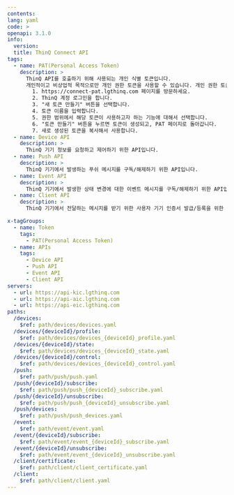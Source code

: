 ```yaml
---
contents:
lang: yaml
code: >
openapi: 3.1.0
info:
  version: 
  title: ThinQ Connect API
tags:     
  - name: PAT(Personal Access Token)
    description: >
      ThinQ API를 호출하기 위해 사용되는 개인 식별 토큰입니다. 
      개인적이고 비상업적 목적으로만 개인 권한 토큰을 사용할 수 있습니다. 개인 권한 토큰을 사용하여 LG전자가 허용하지 않은 추가 서비스를 개발하고자 하는 경우, LG전자와 이러한 잠재적 추가 서비스에 대해 논의하고 LG전자로부터 서면 동의를 받아야 합니다.
        1. https://connect-pat.lgthinq.com 페이지를 방문하세요.
        2. ThinQ 계정 로그인을 합니다.
        3. "새 토큰 만들기" 버튼을 선택합니다.
        4. 토큰 이름을 입력합니다.
        5. 권한 범위에서 해당 토큰이 사용하고자 하는 기능에 대해서 선택합니다.
        6. "토큰 만들기" 버튼을 누르면 토큰이 생성되고, PAT 페이지로 돌아갑니다.
        7. 새로 생성된 토큰을 복사해서 사용합니다.
  - name: Device API
    description: >
      ThinQ 기기 정보를 요청하고 제어하기 위한 API입니다.
  - name: Push API
    description: >
      ThinQ 기기에서 발생하는 푸쉬 메시지를 구독/해제하기 위한 API입니다.
  - name: Event API
    description: >
      ThinQ 기기에서 발생한 상태 변경에 대한 이벤트 메시지를 구독/해제하기 위한 API입니다.
  - name: Client API      
    description: >
      ThinQ 기기에서 전달하는 메시지를 받기 위한 사용자 기기 인증서 발급/등록을 위한 API입니다.  

x-tagGroups:
  - name: Token
    tags:
      - PAT(Personal Access Token)
  - name: APIs
    tags:
      - Device API
      - Push API
      - Event API
      - Client API  
servers:
  - url: https://api-kic.lgthinq.com
  - url: https://api-aic.lgthinq.com
  - url: https://api-eic.lgthinq.com
paths:
  /devices:
    $ref: path/devices/devices.yaml
  /devices/{deviceId}/profile:
    $ref: path/devices/devices_{deviceId}_profile.yaml
  /devices/{deviceId}/state:
    $ref: path/devices/devices_{deviceId}_state.yaml
  /devices/{deviceId}/control:
    $ref: path/devices/devices_{deviceId}_control.yaml
  /push:
    $ref: path/push/push.yaml
  /push/{deviceId}/subscribe:
    $ref: path/push/push_{deviceId}_subscribe.yaml
  /push/{deviceId}/unsubscribe:
    $ref: path/push/push_{deviceId}_unsubscribe.yaml
  /push/devices:
    $ref: path/push/push_devices.yaml
  /event:
    $ref: path/event/event.yaml
  /event/{deviceId}/subscribe:
    $ref: path/event/event_{deviceId}_subscribe.yaml
  /event/{deviceId}/unsubscribe:
    $ref: path/event/event_{deviceId}_unsubscribe.yaml
  /client/certificate:
    $ref: path/client/client_certificate.yaml
  /client:
    $ref: path/client/client.yaml
---
```

